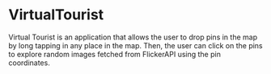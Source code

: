 # VirtualTourist
Virtual Tourist is an application that allows the user to drop pins in the map by long tapping in any place in the map. Then, the user can click on the pins to explore random images fetched from FlickerAPI using the pin coordinates.
